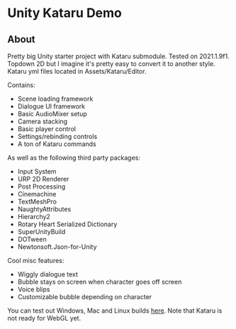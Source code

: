 # Unity Kataru Demo

## About
Pretty big Unity starter project with Kataru submodule. Tested on 2021.1.9f1. 
Topdown 2D but I imagine it's pretty easy to convert it to another style.
Kataru yml files located in Assets/Kataru/Editor.

Contains:
- Scene loading framework
- Dialogue UI framework
- Basic AudioMixer setup
- Camera stacking
- Basic player control
- Settings/rebinding controls
- A ton of Kataru commands

As well as the following third party packages:
- Input System
- URP 2D Renderer
- Post Processing
- Cinemachine
- TextMeshPro
- NaughtyAttributes
- Hierarchy2
- Rotary Heart Serialized Dictionary
- SuperUnityBuild
- DOTween
- Newtonsoft.Json-for-Unity

Cool misc features:
- Wiggly dialogue text
- Bubble stays on screen when character goes off screen
- Voice blips
- Customizable bubble depending on character


You can test out Windows, Mac and Linux builds [here](). Note that Kataru is not ready for WebGL yet.   
